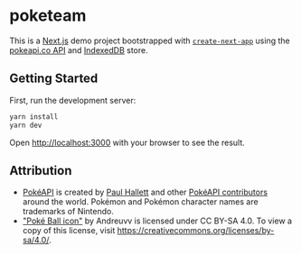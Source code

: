 # poketeam

This is a [Next.js](https://nextjs.org/) demo project bootstrapped with [`create-next-app`](https://github.com/vercel/next.js/tree/canary/packages/create-next-app) using the [pokeapi.co API](https://pokeapi.co/) and [IndexedDB](https://developer.mozilla.org/en-US/docs/Web/API/IndexedDB_API) store.

## Getting Started

First, run the development server:

```bash
yarn install
yarn dev
```

Open [http://localhost:3000](http://localhost:3000) with your browser to see the result.

## Attribution

- [PokéAPI](https://pokeapi.co/) is created by [Paul Hallett](https://phalt.github.io/) and other [PokéAPI contributors](https://github.com/PokeAPI/pokeapi#contributing) around the world. Pokémon and Pokémon character names are trademarks of Nintendo.
- ["Poké Ball icon"](https://commons.wikimedia.org/wiki/File:Pok%C3%A9_Ball_icon.svg") by Andreuvv is licensed under CC BY-SA 4.0. To view a copy of this license, visit https://creativecommons.org/licenses/by-sa/4.0/.

